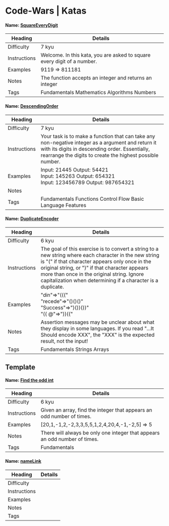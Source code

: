# Code-Wars | Katas

#### Name: <a href="https://github.com/JeffACate/Code-Wars/blob/master/Code-Wars-Repo/CodeWars_Environment/SquareEveryDigit.cs"> SquareEveryDigit </a>
|     Heading      |   Details  |
| ------------- | ------------- |
|   Difficulty  | 7 kyu  |
| Instructions | Welcome. In this kata, you are asked to square every digit of a number. |
| Examples | 9119 => 811181 |
|  Notes | The function accepts an integer and returns an integer |
| Tags | Fundamentals Mathematics Algorithms Numbers |

#### Name: <a href="https://github.com/JeffACate/Code-Wars/blob/master/Code-Wars-Repo/CodeWars_Environment/DescendingOrder.cs"> DescendingOrder </a>
|     Heading      |   Details  |
| ------------- | ------------- |
|   Difficulty | 7 kyu  | 
| Instructions | Your task is to make a function that can take any non-negative integer as a argument and return it with its digits in descending order. Essentially, rearrange the digits to create the highest possible number. |
| Examples | Input: 21445 Output: 54421<br />  Input: 145263 Output: 654321<br />  Input: 123456789 Output: 987654321 | 
|  Notes | | 
| Tags | Fundamentals  Functions Control Flow Basic Language Features |

#### Name: <a href="https://github.com/JeffACate/Code-Wars/blob/master/Code-Wars-Repo/CodeWars_Environment/DuplicateEncoder.cs"> DuplicateEncoder </a>
|     Heading      |   Details  |
| ------------- | ------------- |
|   Difficulty  | 6 kyu | 
| Instructions  | The goal of this exercise is to convert a string to a new string where each character in the new string is "(" if that character appears only once in the original string, or ")" if that character appears more than once in the original string. Ignore capitalization when determining if a character is a duplicate. |
| Examples | "din"=>"(((" <br /> "recede"=>"()()()"<br /> "Success"=>")())())"<br /> "(( @"=>"))((" |
|  Notes | Assertion messages may be unclear about what they display in some languages. If you read "...It Should encode XXX", the "XXX" is the expected result, not the input! |
| Tags | Fundamentals Strings Arrays |

## Template

####  Name: <a href="#">Find the odd int</a>
|   Heading    |   Details  |
| -----------  | ---------- |
| Difficulty   | 6 kyu |
| Instructions | Given an array, find the integer that appears an odd number of times. |
| Examples     | \[20,1,-1,2,-2,3,3,5,5,1,2,4,20,4,-1,-2,5\] => 5 |
| Notes        | There will always be only one integer that appears an odd number of times. |
| Tags         | Fundamentals |

####  Name: <a href="#">nameLink</a>
|   Heading    |   Details  |
| -----------  | ---------- |
| Difficulty   | |
| Instructions | |
| Examples     | |
| Notes        | |
| Tags         | |